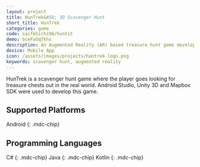 ```yaml
---
layout: project
title: HunTrek&#58; 3D Scavenger Hunt
short_title: HunTrek
categories: game
code: saifkhichi96/huntit
demo: bceFaOqTkhs
description: An Augmented Reality (AR) based treasure hunt game developed in Android Studio.
device: Mobile App
icon: /assets/images/projects/huntrek-logo.png
keywords: scavenger hunt, augmented reality
---
```


HunTrek is a scavenger hunt game where the player goes looking for treasure chests out in the real world. Android
Studio, Unity 3D and Mapbox SDK were used to develop this game.

## Supported Platforms

Android
{: .mdc-chip}

## Programming Languages

C#
{: .mdc-chip}
Java
{: .mdc-chip}
Kotlin
{: .mdc-chip}
